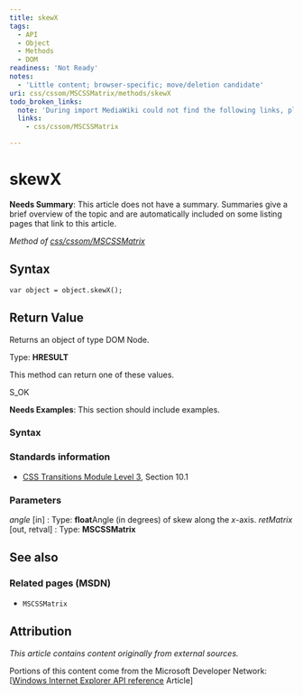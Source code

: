 ```yaml
---
title: skewX
tags:
  - API
  - Object
  - Methods
  - DOM
readiness: 'Not Ready'
notes:
  - 'Little content; browser-specific; move/deletion candidate'
uri: css/cssom/MSCSSMatrix/methods/skewX
todo_broken_links:
  note: 'During import MediaWiki could not find the following links, please fix and adjust this list.'
  links:
    - css/cssom/MSCSSMatrix

---
```

# skewX

**Needs Summary**: This article does not have a summary. Summaries give a brief overview of the topic and are automatically included on some listing pages that link to this article.

*Method of [css/cssom/MSCSSMatrix](/w/index.php?title=css/cssom/MSCSSMatrix&action=edit&redlink=1)*

## Syntax

``` {.js}
var object = object.skewX();
```

## Return Value

Returns an object of type DOM Node.

Type: **HRESULT**

This method can return one of these values.

S\_OK

**Needs Examples**: This section should include examples.

### Syntax

### Standards information

-   [CSS Transitions Module Level 3](http://go.microsoft.com/fwlink/p/?linkid=223140), Section 10.1

### Parameters

*angle* [in]
:   Type: **float**Angle (in degrees) of skew along the *x*-axis.
*retMatrix* [out, retval]
:   Type: **MSCSSMatrix**

## See also

### Related pages (MSDN)

-   `MSCSSMatrix`

## Attribution

*This article contains content originally from external sources.*

Portions of this content come from the Microsoft Developer Network: [[Windows Internet Explorer API reference](http://msdn.microsoft.com/en-us/library/ie/hh828809%28v=vs.85%29.aspx) Article]

